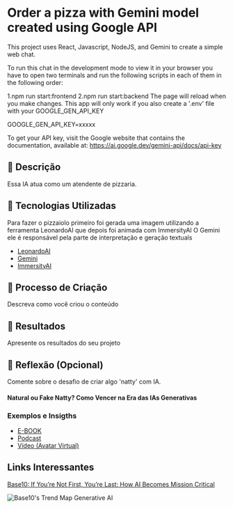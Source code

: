 # Order a pizza with Gemini model created using Google API

This project uses React, Javascript, NodeJS, and Gemini to create a simple web chat.

To run this chat in the development mode to view it in your browser you have to open two terminals and run the following scripts in each of them in the following order:

1.npm run start:frontend
2.npm run start:backend
The page will reload when you make changes. This app will only work if you also create a '.env' file with your GOOGLE_GEN_API_KEY

GOOGLE_GEN_API_KEY=xxxxx

To get your API key, visit the Google website that contains the documentation, available at: https://ai.google.dev/gemini-api/docs/api-key

## 📒 Descrição

Essa IA atua como um atendente de pizzaria.

## 🤖 Tecnologias Utilizadas

Para fazer o pizzaiolo primeiro foi gerada uma imagem utilizando a ferramenta LeonardoAI que depois foi animada com ImmersityAI
O Gemini ele é responsável pela parte de interpretação e geração textuals

- [LeonardoAI](https://leonardo.ai/)
- [Gemini](https://ai.google.dev/gemini-api/)
- [ImmersityAI](https://app.immersity.ai/)

## 🧐 Processo de Criação

Descreva como você criou o conteúdo

## 🚀 Resultados

Apresente os resultados do seu projeto

## 💭 Reflexão (Opcional)

Comente sobre o desafio de criar algo 'natty' com IA.

#### Natural ou Fake Natty? Como Vencer na Era das IAs Generativas

### Exemplos e Insigths

- [E-BOOK](/exemplos/E-BOOK.md)
- [Podcast](/exemplos/PODCAST.md)
- [Vídeo (Avatar Virtual)](/exemplos/VIDEO.md)

## Links Interessantes

[Base10: If You’re Not First, You’re Last: How AI Becomes Mission Critical](https://base10.vc/post/generative-ai-mission-critical/)

![Base10's Trend Map Generative AI](https://github.com/digitalinnovationone/lab-natty-or-not/assets/730492/f4df26e8-f8f7-4419-8252-c69d73ea930c)
